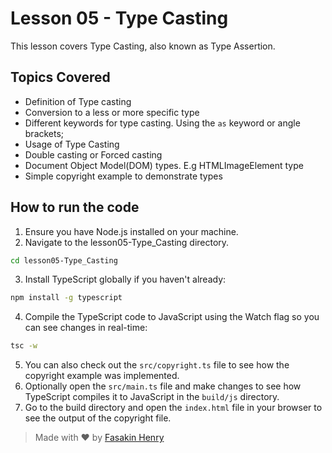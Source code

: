 # Lesson 05 - Type Casting

This lesson covers Type Casting, also known as Type Assertion. 

## Topics Covered

- Definition of Type casting
- Conversion to a less or more specific type
- Different keywords for type casting. Using the `as` keyword or angle brackets;
- Usage of Type Casting
- Double casting or Forced casting
- Document Object Model(DOM) types. E.g HTMLImageElement type
- Simple copyright example to demonstrate types

## How to run the code

1. Ensure you have Node.js installed on your machine.
2. Navigate to the lesson05-Type_Casting directory.

```bash
cd lesson05-Type_Casting
```
3. Install TypeScript globally if you haven't already:

```bash
npm install -g typescript
```
4. Compile the TypeScript code to JavaScript using the Watch flag so you can see changes in real-time:

```bash
tsc -w
```
5. You can also check out the `src/copyright.ts` file to see how the copyright example was implemented.
6. Optionally open the `src/main.ts` file and make changes to see how TypeScript compiles it to JavaScript in the `build/js` directory.
7. Go to the build directory and open the `index.html` file in your browser to see the output of the copyright file.

> Made with ❤️ by [Fasakin Henry](https://github.com/fasakinhenry)

